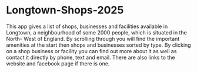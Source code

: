 # Longtown-Shops-2025
This app gives a list of shops, businesses and facilities available in Longtown, a neighbourhood of some 2000 people, which is situated in the North- West of England.
By scrolling through you will find the important amenities at the start then shops and businesses sorted by type.
By clicking on a shop business or facility you can find out more about it as well as contact it directly by phone, text and email. There are also  links to the website and facebook page if there is one.
